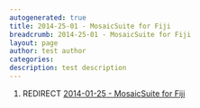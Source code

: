 ```yaml
---
autogenerated: true
title: 2014-25-01 - MosaicSuite for Fiji
breadcrumb: 2014-25-01 - MosaicSuite for Fiji
layout: page
author: test author
categories: 
description: test description
---
```


1.  REDIRECT [2014-01-25 - MosaicSuite for Fiji](2014-01-25_-_MosaicSuite_for_Fiji "wikilink")
